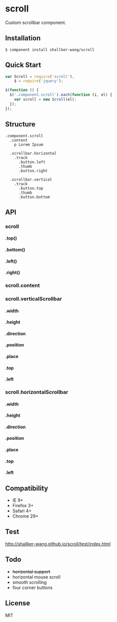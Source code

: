 scroll
==========

Custom scrollbar component.

## Installation
```
$ component install shallker-wang/scroll
```

## Quick Start
```javascript
var Scroll = require('scroll'),
    $ = require('jquery');

$(function () {
  $('.component.scroll').each(function (i, el) {
    var scroll = new Scroll(el);
  });
});
```

## Structure
```jade
.component.scroll
  .content
    p Lorem Ipsum

  .scrollbar.horizontal
    .track
      .button.left
      .thumb
      .button.right

  .scrollbar.vertical
    .track
      .button.top
      .thumb
      .button.bottom
```


## API

### scroll

#### .top()

#### .bottom()

#### .left()

#### .right()

### scroll.content

### scroll.verticalScrollbar

#### .width
#### .height
#### .direction
#### .position
#### .place
#### .top
#### .left

### scroll.horizontalScrollbar

#### .width
#### .height
#### .direction
#### .position
#### .place
#### .top
#### .left


## Compatibility
- IE 9+
- Firefox 3+
- Safari 4+
- Chrome 29+


## Test
http://shallker-wang.github.io/scroll/test/index.html   


## Todo
- ~~horizontal support~~
- horizontal mouse scroll
- smooth scrolling
- four corner buttons


## License

  MIT
